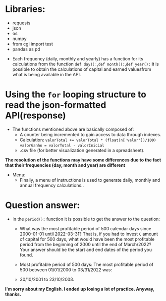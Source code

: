# Libraries:
* requests
* json
* os
* numpy
* from cgi import test
* pandas as pd

- Each frequency (daily, monthly and yearly) has a function for its calculations
from the function `def day():`,`def month():`,`def year():` it is possible to obtain the calculations of capital and earned values ​​from what is being available in the API. 

# Using the `for` looping structure to read the json-formatted API(response)

* The functions mentioned above are basically composed of:
    - A counter being incremented to gain access to data through indexes.
    - Calculation:
        `valorTotal += valorTotal * (float(n['valor'])/100)`
        `valorGanho = valorTotal - valorInicial` 
    - .csv file (for better visualization generated in a spreadsheet).

**The resolution of the functions may have some differences due to the fact that their frequencies (day, month and year) are different**

* Menu:
    - Finally, a menu of instructions is used to generate daily, monthly and annual frequency calculations..

# Question answer:
- In the `period():` function it is possible to get the answer to the question:

    * What was the most profitable period of 500 calendar days since 2000-01-01 until 2022-03-31? That is, if you had to invest `C` amount of capital for 500 days, what would have been the most profitable period from the beginning of 2000 until the end of March/2022? Your answer should be the start and end dates of the period you found.

    * Most profitable period of 500 days: 
    The most profitable period of 500 between 01/01/2000 to 03/31/2022 was:
    - 30/10/2001 to 23/10/2003.



**I'm sorry about my English. I ended up losing a lot of practice. Anyway, thanks.**
